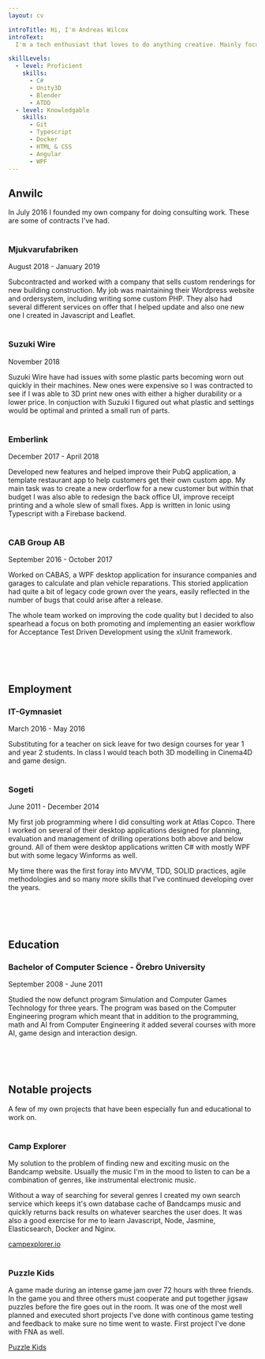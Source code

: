 ```yaml
---
layout: cv

introTitle: Hi, I'm Andreas Wilcox
introText:
  I'm a tech enthusiast that loves to do anything creative. Mainly focused on programming but I also make games, 3D model, 3D print and create things out of wood; essentially if I get to create something I take on most challenges.

skillLevels:
  - level: Proficient
    skills:
      - C#
      - Unity3D
      - Blender
      - ATDD
  - level: Knowledgable
    skills:
      - Git
      - Typescript
      - Docker
      - HTML & CSS
      - Angular
      - WPF
---
```

## Anwilc
In July 2016 I founded my own company for doing consulting work. These are some of contracts I've had.
<br />
<br />

### Mjukvarufabriken
August 2018 - January 2019

Subcontracted and worked with a company that sells custom renderings for new building construction. My job was maintaining their Wordpress website and ordersystem, including writing some custom PHP. They also had several different services on offer that I helped update and also one new one I created in Javascript and Leaflet. 
<br />
<br />

### Suzuki Wire
November 2018

Suzuki Wire have had issues with some plastic parts becoming worn out quickly in their machines. New ones were expensive so I was contracted to see if I was able to 3D print new ones with either a higher durability or a lower price. In conjuction with Suzuki I figured out what plastic and settings would be optimal and printed a small run of parts.
<br />
<br />

### Emberlink
December 2017 - April 2018

Developed new features and helped improve their PubQ application, a template restaurant app to help customers get their own custom app. My main task was to create a new orderflow for a new customer but within that budget I was also able to redesign the back office UI, improve receipt printing and a whole slew of small fixes. App is written in Ionic using Typescript with a Firebase backend.
<br />
<br />

### CAB Group AB
September 2016 - October 2017

Worked on CABAS, a WPF desktop application for insurance companies and garages to calculate and plan vehicle reparations. This storied application had quite a bit of legacy code grown over the years, easily reflected in the number of bugs that could arise after a release.

The whole team worked on improving the code quality but I decided to also spearhead a focus on both promoting and implementing an easier workflow for Acceptance Test Driven Development using the xUnit framework.
<br />
<br />

<br />
<br />

## Employment
### IT-Gymnasiet
March 2016 - May 2016

Substituting for a teacher on sick leave for two design courses for year 1 and year 2 students. In class I would teach both 3D modelling in Cinema4D and game design.
<br />
<br />

### Sogeti
June 2011 - December 2014

My first job programming where I did consulting work at Atlas Copco. There I worked on several of their desktop applications designed for planning, evaluation and management of drilling operations both above and below ground. All of them were desktop applications written C# with mostly WPF but with some legacy Winforms as well.

My time there was the first foray into MVVM, TDD, SOLID practices, agile methodologies and so many more skills that I've continued developing over the years.
<br />
<br />

<br />
<br />

## Education

### Bachelor of Computer Science - Örebro University
September 2008 - June 2011

Studied the now defunct program Simulation and Computer Games Technology for three years. The program was based on the Computer Engineering program which meant that in addition to the programming, math and AI from Computer Engineering it added several courses with more AI, game design and interaction design.
<br />
<br />

<br />
<br />

## Notable projects
A few of my own projects that have been especially fun and educational to work on.
<br />
<br />

### Camp Explorer
My solution to the problem of finding new and exciting music on the Bandcamp website. Usually the music I'm in the mood to listen to can be a combination of genres, like instrumental electronic music.

Without a way of searching for several genres I created my own search service which keeps it's own database cache of Bandcamps music and quickly returns back results on whatever searches the user does. It was also a good exercise for me to learn Javascript, Node, Jasmine, Elasticsearch, Docker and Nginx.

[campexplorer.io](http://campexplorer.io)
<br />
<br />

### Puzzle Kids
A game made during an intense game jam over 72 hours with three friends. In the game you and three others must cooperate and put together jigsaw puzzles before the fire goes out in the room. It was one of the most well planned and executed short projects I've done with continous game testing and feedback to make sure no time went to waste. First project I've done with FNA as well.

[Puzzle Kids](https://ldjam.com/events/ludum-dare/43/puzzle-kids)